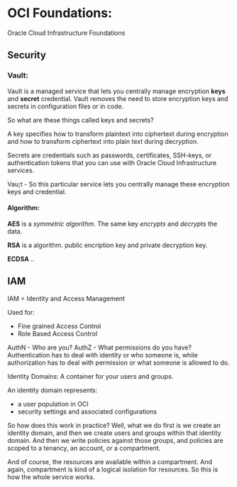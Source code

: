 # OCI Foundations:
Oracle Cloud Infrastructure Foundations

## Security

### Vault:

Vault is a managed service that lets you centrally manage encryption **keys** and **secret** credential. Vault removes the need to store encryption keys and secrets in configuration files or in code.

So what are these things called keys and secrets?

A key specifies how to transform plaintext into ciphertext during encryption and how to transform ciphertext into plain text during decryption. 

Secrets are credentials such as passwords, certificates, SSH-keys, or authentication tokens that you can use with Oracle Cloud Infrastructure services. 

Vau;t - So this particular service lets you centrally manage these encryption keys and credential.

#### Algorithm:

**AES** is a *symmetric algorithm*. The same key *encrypts* and *decrypts* the data.

**RSA** is a algorithm. public encription key and private decryption key.

**ECDSA** .. 

## IAM

IAM = Identity and Access Management

Used for:
  - Fine grained Access Control
  - Role Based Access Control

AuthN - Who are you?
AuthZ - What permissions do you have?
Authentication has to deal with identity or who someone is, while authorization has to deal with permission or what someone is allowed to do.


Identity Domains: A container for your users and groups.

An identity domain represents:
 - a user population in OCI
 - security settings and associated configurations

So how does this work in practice? Well, what we do first is we create an identity domain, and then we create users and groups within that identity domain. And then we write policies against those groups, and policies are scoped to a tenancy, an account, or a compartment.

And of course, the resources are available within a compartment. And again, compartment is kind of a logical isolation for resources. So this is how the whole service works. 

